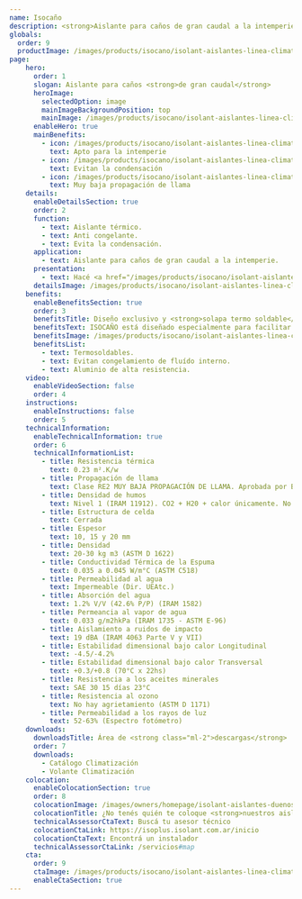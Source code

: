 ```yaml
---
name: Isocaño
description: <strong>Aislante para caños de gran caudal a la intemperie.</strong><br /><br />Placa aislante con unión termo fusionable con pistola de calor, para abrazar y aislar caños de gran caudal.
globals:
  order: 9
  productImage: /images/products/isocano/isolant-aislantes-linea-climatizacion-isocano-producto-rollo.png
page:
    hero:
      order: 1
      slogan: Aislante para caños <strong>de gran caudal</strong>
      heroImage:
        selectedOption: image
        mainImageBackgroundPosition: top
        mainImage: /images/products/isocano/isolant-aislantes-linea-climatizacion-isocano-imagen-principal.jpg
      enableHero: true
      mainBenefits:
        - icon: /images/products/isocano/isolant-aislantes-linea-climatizacion-isocano-beneficio-1.svg
          text: Apto para la intemperie
        - icon: /images/products/isocano/isolant-aislantes-linea-climatizacion-isocano-beneficio-2.svg
          text: Evitan la condensación
        - icon: /images/products/isocano/isolant-aislantes-linea-climatizacion-isocano-beneficio-3.svg
          text: Muy baja propagación de llama
    details:
      enableDetailsSection: true
      order: 2
      function:
        - text: Aislante térmico.
        - text: Anti congelante.
        - text: Evita la condensación.
      application:
        - text: Aislante para caños de gran caudal a la intemperie.
      presentation:
        - text: Hacé <a href="/images/products/isocano/isolant-aislantes-linea-climatizacion-isocano-presentaciones.webp" target="_blank" rel="noopener noreferrer" class="font-bold">click acá</a> para ver todas las presentaciones disponibles
      detailsImage: /images/products/isocano/isolant-aislantes-linea-climatizacion-isocano-imagen-detalle.jpg
    benefits:
      enableBenefitsSection: true
      order: 3
      benefitsTitle: Diseño exclusivo y <strong>solapa termo soldable</strong>
      benefitsText: ISOCAÑO está diseñado especialmente para facilitar la colocación del mismo "abrazando" caños de gran caudal. Ya viene en forma de placa, con un rebaje en su lateral, para termo soldar con pistola de calor. Luego se sugiere la utilización de una cinta de aluminio apta intemperie para garantizar una unión sin filtraciones de agua ni UV.<br /><br />Además su diseño con una cara acanalada hace que al "abrazar" el caño, el material no tienda a volver sobre sí mismo, sino que complete una aislación perfecta. 
      benefitsImage: /images/products/isocano/isolant-aislantes-linea-climatizacion-isocano-beneficio-exclusivo.jpg
      benefitsList:
        - text: Termosoldables.
        - text: Evitan congelamiento de fluído interno.
        - text: Aluminio de alta resistencia.
    video:
      enableVideoSection: false
      order: 4
    instructions:
      enableInstructions: false
      order: 5
    technicalInformation:
      enableTechnicalInformation: true
      order: 6
      technicalInformationList:
        - title: Resistencia térmica
          text: 0.23 m².K/w
        - title: Propagación de llama
          text: Clase RE2 MUY BAJA PROPAGACIÓN DE LLAMA. Aprobada por Bomberos Argentina.
        - title: Densidad de humos
          text: Nivel 1 (IRAM 11912). CO2 + H20 + calor únicamente. No desprende gases envenenantes.
        - title: Estructura de celda
          text: Cerrada
        - title: Espesor
          text: 10, 15 y 20 mm
        - title: Densidad
          text: 20-30 kg m3 (ASTM D 1622)
        - title: Conductividad Térmica de la Espuma
          text: 0.035 a 0.045 W/m°C (ASTM C518)
        - title: Permeabilidad al agua
          text: Impermeable (Dir. UEAtc.)
        - title: Absorción del agua
          text: 1.2% V/V (42.6% P/P) (IRAM 1582)
        - title: Permeancia al vapor de agua
          text: 0.033 g/m2hkPa (IRAM 1735 - ASTM E-96)
        - title: Aislamiento a ruidos de impacto
          text: 19 dBA (IRAM 4063 Parte V y VII)
        - title: Estabilidad dimensional bajo calor Longitudinal
          text: -4.5/-4.2%
        - title: Estabilidad dimensional bajo calor Transversal
          text: +0.3/+0.8 (70°C x 22hs)
        - title: Resistencia a los aceites minerales
          text: SAE 30 15 días 23°C
        - title: Resistencia al ozono
          text: No hay agrietamiento (ASTM D 1171)
        - title: Permeabilidad a los rayos de luz
          text: 52-63% (Espectro fotómetro)
    downloads:
      downloadsTitle: Área de <strong class="ml-2">descargas</strong>
      order: 7
      downloads:
        - Catálogo Climatización
        - Volante Climatización
    colocation:
      enableColocationSection: true
      order: 8
      colocationImage: /images/owners/homepage/isolant-aislantes-duenos-e-inquilinos-isoplus-colocation.jpg
      colocationTitle: ¿No tenés quién te coloque <strong>nuestros aislantes?</strong>
      technicalAssessorCtaText: Buscá tu asesor técnico
      colocationCtaLink: https://isoplus.isolant.com.ar/inicio
      colocationCtaText: Encontrá un instalador
      technicalAssessorCtaLink: /servicios#map
    cta:
      order: 9
      ctaImage: /images/products/isocano/isolant-aislantes-linea-climatizacion-isocano-cta.jpg
      enableCtaSection: true
---
```

